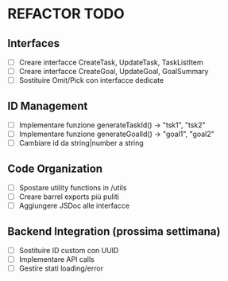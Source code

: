 # REFACTOR TODO

## Interfaces
- [ ] Creare interfacce CreateTask, UpdateTask, TaskListItem
- [ ] Creare interfacce CreateGoal, UpdateGoal, GoalSummary  
- [ ] Sostituire Omit/Pick con interfacce dedicate

## ID Management
- [ ] Implementare funzione generateTaskId() → "tsk1", "tsk2"
- [ ] Implementare funzione generateGoalId() → "goal1", "goal2"
- [ ] Cambiare id da string|number a string

## Code Organization
- [ ] Spostare utility functions in /utils
- [ ] Creare barrel exports più puliti
- [ ] Aggiungere JSDoc alle interfacce

## Backend Integration (prossima settimana)
- [ ] Sostituire ID custom con UUID
- [ ] Implementare API calls
- [ ] Gestire stati loading/error